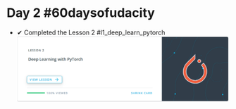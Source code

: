 # Day 2 #60daysofudacity

- ✔ Completed the Lesson 2 #l1_deep_learn_pytorch
![Lesson 2 Complete](https://github.com/darkmatter18/Secure-and-private-ai/blob/master/60DaysOfUdacity/images/l2_done.png)